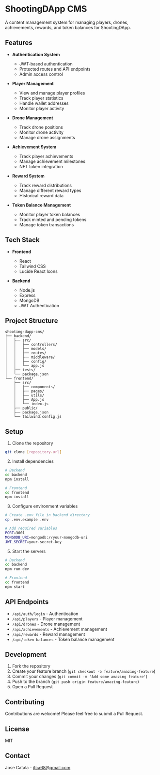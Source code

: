 # ShootingDApp CMS

A content management system for managing players, drones, achievements, rewards, and token balances for  ShootingDApp.

## Features

- **Authentication System**
  - JWT-based authentication
  - Protected routes and API endpoints
  - Admin access control

- **Player Management**
  - View and manage player profiles
  - Track player statistics
  - Handle wallet addresses
  - Monitor player activity

- **Drone Management**
  - Track drone positions 
  - Monitor drone activity
  - Manage drone assignments

- **Achievement System**
  - Track player achievements
  - Manage achievement milestones
  - NFT token integration

- **Reward System**
  - Track reward distributions
  - Manage different reward types
  - Historical reward data

- **Token Balance Management**
  - Monitor player token balances
  - Track minted and pending tokens
  - Manage token transactions

## Tech Stack

- **Frontend**
  - React 
  - Tailwind CSS
  - Lucide React Icons

- **Backend**
  - Node.js
  - Express
  - MongoDB
  - JWT Authentication

## Project Structure
```
shooting-dapp-cms/
├── backend/
│   ├── src/
│   │   ├── controllers/
│   │   ├── models/
│   │   ├── routes/
│   │   ├── middleware/
│   │   ├── config/
│   │   └── app.js
│   ├── tests/
│   └── package.json
└── frontend/
    ├── src/
    │   ├── components/
    │   ├── pages/
    │   ├── utils/
    │   ├── App.js
    │   └── index.js  
    ├── public/
    ├── package.json
    └── tailwind.config.js
```

## Setup

1. Clone the repository
```bash
git clone [repository-url]
```

2. Install dependencies 
```bash
# Backend
cd backend 
npm install

# Frontend
cd frontend
npm install
```

3. Configure environment variables
```bash 
# Create .env file in backend directory
cp .env.example .env

# Add required variables  
PORT=3001
MONGODB_URI=mongodb://your-mongodb-uri
JWT_SECRET=your-secret-key
```


5. Start the servers
```bash
# Backend
cd backend
npm run dev

# Frontend 
cd frontend
npm start
```

## API Endpoints

- `/api/auth/login` - Authentication
- `/api/players` - Player management
- `/api/drones` - Drone management  
- `/api/achievements` - Achievement management
- `/api/rewards` - Reward management
- `/api/token-balances` - Token balance management

## Development

1. Fork the repository
2. Create your feature branch (`git checkout -b feature/amazing-feature`)
3. Commit your changes (`git commit -m 'Add some amazing feature'`)
4. Push to the branch (`git push origin feature/amazing-feature`)
5. Open a Pull Request

## Contributing

Contributions are welcome! Please feel free to submit a Pull Request.

## License

MIT

## Contact

Jose Catala - jfca68@gmail.com
